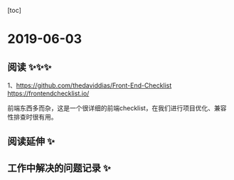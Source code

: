 
[toc]

# 2019-06-03

## 阅读 ✨✨✨
1、https://github.com/thedaviddias/Front-End-Checklist
   https://frontendchecklist.io/

   前端东西多而杂，这是一个很详细的前端checklist，在我们进行项目优化、兼容性排查时很有用。

## 阅读延伸 ✨

## 工作中解决的问题记录 ✨
